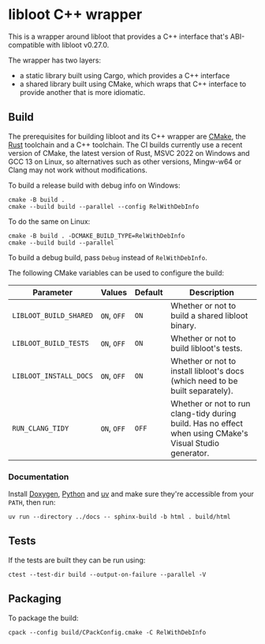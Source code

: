 # libloot C++ wrapper

This is a wrapper around libloot that provides a C++ interface that's ABI-compatible with libloot v0.27.0.

The wrapper has two layers:

- a static library built using Cargo, which provides a C++ interface
- a shared library built using CMake, which wraps that C++ interface to provide another that is more idiomatic.

## Build

The prerequisites for building libloot and its C++ wrapper are [CMake](https://cmake.org/), the [Rust](https://www.rust-lang.org/) toolchain and a C++ toolchain. The CI builds currently use a recent version of CMake, the latest version of Rust, MSVC 2022 on Windows and GCC 13 on Linux, so alternatives such as other versions, Mingw-w64 or Clang may not work without modifications.

To build a release build with debug info on Windows:

```
cmake -B build .
cmake --build build --parallel --config RelWithDebInfo
```

To do the same on Linux:

```
cmake -B build . -DCMAKE_BUILD_TYPE=RelWithDebInfo
cmake --build build --parallel
```

To build a debug build, pass `Debug` instead of `RelWithDebInfo`.

The following CMake variables can be used to configure the build:

Parameter | Values | Default |Description
----------|--------|---------|-----------
`LIBLOOT_BUILD_SHARED` | `ON`, `OFF` | `ON` | Whether or not to build a shared libloot binary.
`LIBLOOT_BUILD_TESTS` | `ON`, `OFF` | `ON` | Whether or not to build libloot's tests.
`LIBLOOT_INSTALL_DOCS` | `ON`, `OFF` | `ON` | Whether or not to install libloot's docs (which need to be built separately).
`RUN_CLANG_TIDY` | `ON`, `OFF` | `OFF` | Whether or not to run clang-tidy during build. Has no effect when using CMake's Visual Studio generator.

### Documentation

Install [Doxygen](https://www.doxygen.nl/), [Python](https://www.python.org/) and [uv](https://docs.astral.sh/uv/getting-started/installation/) and make sure they're accessible from your `PATH`, then run:

```
uv run --directory ../docs -- sphinx-build -b html . build/html
```

## Tests

If the tests are built they can be run using:

```
ctest --test-dir build --output-on-failure --parallel -V
```

## Packaging

To package the build:

```
cpack --config build/CPackConfig.cmake -C RelWithDebInfo
```
